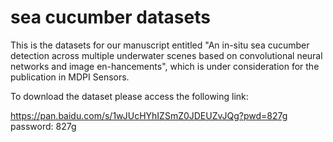 # sea cucumber datasets

This is the datasets for our manuscript entitled "An in-situ sea cucumber detection across multiple underwater scenes based on convolutional neural networks and image en-hancements", which is under consideration for the publication in MDPI Sensors.

To download the dataset please access the following link:

https://pan.baidu.com/s/1wJUcHYhIZSmZ0JDEUZvJQg?pwd=827g  password: 827g
